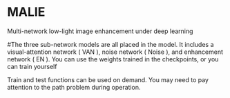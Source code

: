 # MALIE
Multi-network low-light image enhancement under deep learning


#The three sub-network models are all placed in the model. It includes a visual-attention network ( VAN ), noise network ( Noise ), and enhancement network ( EN ). 
You can use the weights trained in the checkpoints, or you can train yourself

Train and test functions can be used on demand. 
You may need to pay attention to the path problem during operation.
